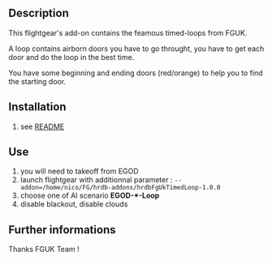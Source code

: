 Description
-----------

This flightgear's add-on contains the feamous timed-loops from FGUK.

A loop contains airborn doors you have to go throught, you have to get each door and do the loop in the best time.

You have some beginning and ending doors (red/orange) to help you to find the starting door.


Installation
------------

1. see [README](../README.md)


Use
------

1. you will need to takeoff from EGOD
2. launch flightgear with additionnal parameter : `--addon=/home/nico/FG/hrdb-addons/hrdbFgUkTimedLoop-1.0.0`
3. choose one of AI scenario **EGOD-*-Loop**
4. disable blackout, disable clouds


Further informations
--------------------

Thanks FGUK Team !

